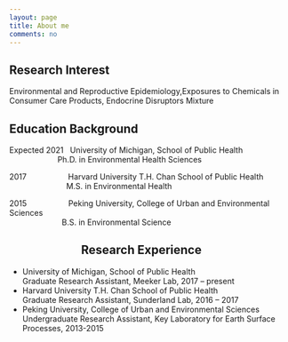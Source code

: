 ```yaml
---
layout: page
title: About me
comments: no
---
```


<!--we are changing here into About me-->
Research Interest
-----------------

Environmental and Reproductive Epidemiology,Exposures to Chemicals in Consumer Care Products, Endocrine Disruptors Mixture


Education Background
--------------------

Expected 2021   University of Michigan, School of Public Health<br/>
                        Ph.D. in Environmental Health Sciences 
                
2017                    Harvard University T.H. Chan School of Public Health<br/>
                            M.S. in Environmental Health
                          
2015                    Peking University, College of Urban and Environmental Sciences<br/>
                           B.S. in Environmental Science
  	                 
                           
Research Experience
-----------------------

- University of Michigan, School of Public Health 
<br/>Graduate Research Assistant, Meeker Lab, 2017 – present
- Harvard University T.H. Chan School of Public Health
<br/>Graduate Research Assistant, Sunderland Lab, 2016 – 2017
- Peking University, College of Urban and Environmental Sciences
<br/>Undergraduate Research Assistant, Key Laboratory for Earth Surface Processes, 2013-2015





